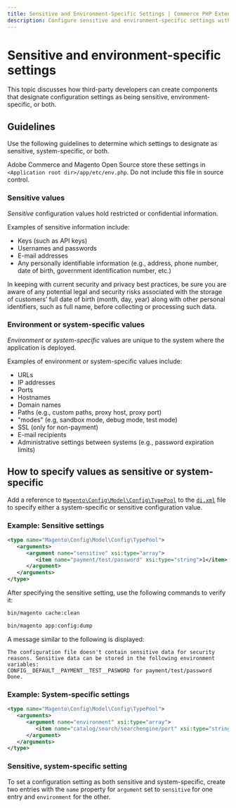 ```yaml
---
title: Sensitive and Environment-Specific Settings | Commerce PHP Extensions
description: Configure sensitive and environment-specific settings with Adobe Commerce or Magento Open Source components.
---
```


# Sensitive and environment-specific settings

This topic discusses how third-party developers can create components that designate configuration settings as being sensitive, environment-specific, or both.

## Guidelines

Use the following guidelines to determine which settings to designate as sensitive, system-specific, or both.

Adobe Commerce and Magento Open Source store these settings in `<Application root dir>/app/etc/env.php`.
Do not include this file in source control.

### Sensitive values

_Sensitive_ configuration values hold restricted or confidential information.

Examples of sensitive information include:

*  Keys (such as API keys)
*  Usernames and passwords
*  E-mail addresses
*  Any personally identifiable information (e.g., address, phone number, date of birth, government identification number, etc.)

<InlineAlert variant="info" slots="text"/>

In keeping with current security and privacy best practices, be sure you are aware of any potential legal and security risks associated with the storage of customers’ full date of birth (month, day, year) along with other personal identifiers, such as full name, before collecting or processing such data.

### Environment or system-specific values

_Environment_ or _system-specific_ values are unique to the system where the application is deployed.

Examples of environment or system-specific values include:

*  URLs
*  IP addresses
*  Ports
*  Hostnames
*  Domain names
*  Paths (e.g., custom paths, proxy host, proxy port)
*  "modes" (e.g, sandbox mode, debug mode, test mode)
*  SSL (only for non-payment)
*  E-mail recipients
*  Administrative settings between systems (e.g., password expiration limits)

## How to specify values as sensitive or system-specific

Add a reference to [`Magento\Config\Model\Config\TypePool`][typepool] to the [`di.xml`][di-xml] file to specify either a system-specific or sensitive configuration value.

### Example: Sensitive settings

```xml
<type name="Magento\Config\Model\Config\TypePool">
   <arguments>
      <argument name="sensitive" xsi:type="array">
         <item name="payment/test/password" xsi:type="string">1</item>
      </argument>
   </arguments>
</type>
```

After specifying the sensitive setting, use the following commands to verify it:

```bash
bin/magento cache:clean
```

```bash
bin/magento app:config:dump
```

A message similar to the following is displayed:

```terminal
The configuration file doesn't contain sensitive data for security reasons. Sensitive data can be stored in the following environment variables:
CONFIG__DEFAULT__PAYMENT__TEST__PASWORD for payment/test/password
Done.
```

### Example: System-specific settings

```xml
<type name="Magento\Config\Model\Config\TypePool">
   <arguments>
      <argument name="environment" xsi:type="array">
         <item name="catalog/search/searchengine/port" xsi:type="string">1</item>
      </argument>
   </arguments>
</type>
```

### Sensitive, system-specific setting

To set a configuration setting as both sensitive and system-specific, create two entries with the `name` property for `argument` set to `sensitive` for one entry and `environment` for the other.

[typepool]: https://github.com/magento/magento2/blob/2.4/app/code/Magento/Config/Model/Config/TypePool.php
[di-xml]: ../build/dependency-injection-file.md
[config-importers]: importers.md
